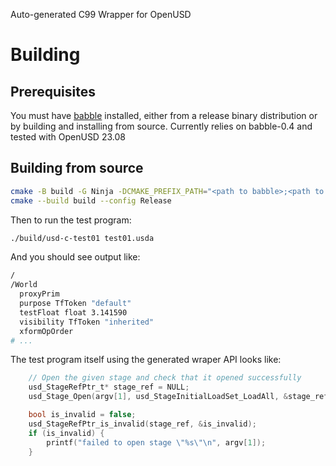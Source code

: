 Auto-generated C99 Wrapper for OpenUSD

# Building
## Prerequisites
You must have [babble](https://github.com/anderslanglands/babble) installed, either from a release binary distribution or by building and installing from source. Currently relies on babble-0.4 and tested with OpenUSD 23.08

## Building from source

```sh
cmake -B build -G Ninja -DCMAKE_PREFIX_PATH="<path to babble>;<path to openusd>;" -DCMAKE_BUILD_TYPE=Release
cmake --build build --config Release
```

Then to run the test program:
```sh
./build/usd-c-test01 test01.usda
```

And you should see output like:
```sh
/
/World
  proxyPrim
  purpose TfToken "default"
  testFloat float 3.141590
  visibility TfToken "inherited"
  xformOpOrder
# ...
```

The test program itself using the generated wraper API looks like:
```c
    // Open the given stage and check that it opened successfully
    usd_StageRefPtr_t* stage_ref = NULL;
    usd_Stage_Open(argv[1], usd_StageInitialLoadSet_LoadAll, &stage_ref);

    bool is_invalid = false;
    usd_StageRefPtr_is_invalid(stage_ref, &is_invalid);
    if (is_invalid) {
        printf("failed to open stage \"%s\"\n", argv[1]);
    }
```
